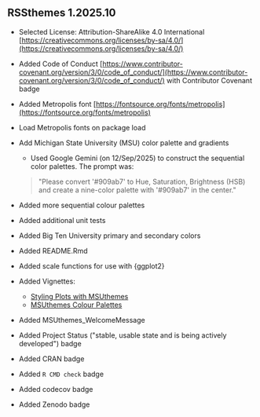 ## RSSthemes 1.2025.10

* Selected License: Attribution-ShareAlike 4.0 International [https://creativecommons.org/licenses/by-sa/4.0/](https://creativecommons.org/licenses/by-sa/4.0/)
* Added Code of Conduct [https://www.contributor-covenant.org/version/3/0/code_of_conduct/](https://www.contributor-covenant.org/version/3/0/code_of_conduct/) with Contributor Covenant badge
* Added Metropolis font [https://fontsource.org/fonts/metropolis](https://fontsource.org/fonts/metropolis)
* Load Metropolis fonts on package load
* Add Michigan State University (MSU) color palette and gradients
  - Used Google Gemini (on 12/Sep/2025) to construct the sequential color palettes. The prompt was:

   > "Please convert '#909ab7' to Hue, Saturation, Brightness (HSB) and create a nine-color palette with '#909ab7' in the center."

* Added more sequential colour palettes
* Added additional unit tests
* Added Big Ten University primary and secondary colors
* Added README.Rmd
* Added scale functions for use with {ggplot2}
* Added Vignettes:
  - [Styling Plots with MSUthemes](vignettes/introduction.qmd)
  - [MSUthemes Colour Palettes](vignettes/colour_palettes.qmd)
* Added MSUthemes_WelcomeMessage
* Added Project Status ("stable, usable state and is being actively developed") badge
* Added CRAN badge
* Added `R CMD check` badge
* Added codecov badge
* Added Zenodo badge
